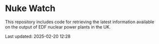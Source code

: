 # Nuke Watch

This repository includes code for retrieving the latest information available on the output of EDF nuclear power plants in the UK.

Last updated: 2025-02-20 12:28
